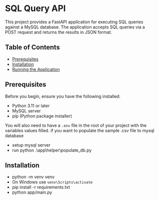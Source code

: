 # SQL Query API

This project provides a FastAPI application for executing SQL queries against a MySQL database. The application accepts SQL queries via a POST request and returns the results in JSON format.

## Table of Contents
- [Prerequisites](#prerequisites)
- [Installation](#installation)
- [Running the Application](#running-the-application)

## Prerequisites

Before you begin, ensure you have the following installed:
- Python 3.11 or later
- MySQL server
- pip (Python package installer)

You will also need to have a `.env` file in the root of your project with the variables values filled.
if you want to populate the sample .csv file to mysql database
 - setup mysql server
 - run python .\app\helper\populate_db.py
## Installation
- python -m venv venv
- On Windows use `venv\Scripts\activate`
- pip install -r requirements.txt
- python app/main.py